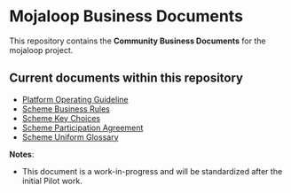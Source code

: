 # Mojaloop Business Documents

This repository contains the **Community Business Documents** for the mojaloop project.

## **Current documents within this repository**

- [Platform Operating Guideline](documents/platform-operating-guideline.md)
- [Scheme Business Rules](documents/scheme-business-rules.md)
- [Scheme Key Choices](documents/scheme-key-choices.md)
- [Scheme Participation Agreement](documents/scheme-participation-agreement.md)
- [Scheme Uniform Glossary](documents/scheme-uniform-glossary.md)

**Notes**:
- This document is a work-in-progress and will be standardized after the initial Pilot work.
